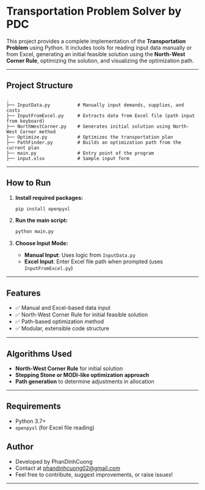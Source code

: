 # Transportation Problem Solver by PDC

This project provides a complete implementation of the **Transportation Problem** using Python. It includes tools for reading input data manually or from Excel, generating an initial feasible solution using the **North-West Corner Rule**, optimizing the solution, and visualizing the optimization path.

---

## Project Structure

```
.
├── InputData.py          # Manually input demands, supplies, and costs
├── InputFromExcel.py     # Extracts data from Excel file (path input from keyboard)
├── NorthWestCorner.py    # Generates initial solution using North-West Corner method
├── Optimize.py           # Optimizes the transportation plan
├── PathFinder.py         # Builds an optimization path from the current plan
├── main.py               # Entry point of the program
├── input.xlsx            # Sample input form
```

---

## How to Run

1. **Install required packages:**

   ```bash
   pip install openpyxl 
   ```

2. **Run the main script:**

   ```bash
   python main.py
   ```

3. **Choose Input Mode:**
   - **Manual Input**: Uses logic from `InputData.py`
   - **Excel Input**: Enter Excel file path when prompted (uses `InputFromExcel.py`)

---

## Features

- ✅ Manual and Excel-based data input
- ✅ North-West Corner Rule for initial feasible solution
- ✅ Path-based optimization method
- ✅ Modular, extensible code structure

---

## Algorithms Used

- **North-West Corner Rule** for initial solution
- **Stepping Stone or MODI-like optimization approach**
- **Path generation** to determine adjustments in allocation

---

## Requirements

- Python 3.7+
- `openpyxl` (for Excel file reading)


## Author

- Developed by PhanDinhCuong
- Contact at phandinhcuong02@gmail.com
- Feel free to contribute, suggest improvements, or raise issues!

---
